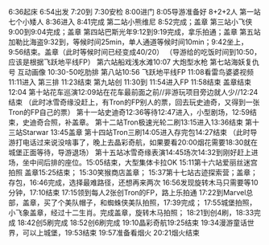 6:36起床
6:54出发
7:20到
7:30安检
8:00进门
8:05导游准备好 8+2+2人
第一站七个小矮人 8:36进入 8:41完成
第二站小熊维尼 8:52完成；盖章
第三站小飞侠9:00到9:04完成；盖章
第四站巴斯光年9:12到9:19完成，拿乐拍通；盖章
第五站加勒比海盗9:32到，等候时间25min，单人通道等候时间10min；9:42坐上，9:56结束。盖章（此时等候时间已经变成40/20）
（导游给的吃饭时间到10:50，应该是根据飞跃地平线FP）
第六站船戏浅水滩10:07 大炮型水枪
第七站海妖复仇号 互动画像
10:30-50吃肋排
第八站10:56 飞跃地平线FP 11:08看雷鸟婆婆视频 11:11进入 第三排 11:23结束
第九站创 11:30到 11:54进入FP 11:58结束 盖章结束12:04
第十站花车巡演12:09站在花车最前面之前//非游玩项目旁边就人少//12:24结束
（此时冰雪奇缘没赶上，有Tron的FP别人的票，回去玩史迪奇，又得到一张Tron的FP自己的票）
第十一站史迪奇12:36等待12:47进入，小型剧场，12:59结束，史迪奇合照，补盖章。
第十二站Tron极速光轮二刷13:15进入13:36结束
第十三站Starwar 13:45盖章
第十四站Tron三刷14:05进入存完包14:27结束
（此时导游打电话过来说没啥事了，晚上去晶彩奇航，如果要看20:00烟花需要18:30就在城堡正面等待，导游退场）
第十五站冰雪奇缘表演14:45场次14:32到刚好赶上进场，坐中间后排的座位。15:05结束，大型集体卡拉OK
15:11第十六站爱丽丝迷宫 拍照 盖章15:25结束；
15:30笑猴商店盖章；
15:37第十七站古迹探索营；盖章；存包，16:46完成，选择最难路径，还想再来两次
16:56发现旋转木马只需要等10分钟，17:10结束
17:15领到每人2张创Tron的FP，路上乐拍通
17:22到Marvel总部，盖章，买了个美队帽子，和蜘蛛侠美队拍照，17:39完成；
17:55城堡拍照，小飞象盖章，经过十二生肖。完成盖章，旋转木马拍照；
18:21到创4刷，18:33完成
18:42创5刷完成
18:52创6刷完成
19:10晶彩奇航19:25结束
19:34漫游童话世界，可以上城堡，19:53结束
19:57准备看烟火
20:21烟火结束
